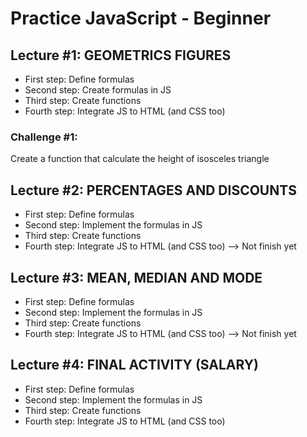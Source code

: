 # Practice JavaScript - Beginner

## Lecture #1: GEOMETRICS FIGURES

- First step: Define formulas
- Second step: Create formulas in JS
- Third step: Create functions
- Fourth step: Integrate JS to HTML (and CSS too)

### Challenge #1:

Create a function that calculate the height of isosceles triangle

## Lecture #2: PERCENTAGES AND DISCOUNTS

- First step: Define formulas
- Second step: Implement the formulas in JS
- Third step: Create functions
- Fourth step: Integrate JS to HTML (and CSS too) --> Not finish yet

## Lecture #3: MEAN, MEDIAN AND MODE

- First step: Define formulas
- Second step: Implement the formulas in JS
- Third step: Create functions
- Fourth step: Integrate JS to HTML (and CSS too) --> Not finish yet

## Lecture #4: FINAL ACTIVITY (SALARY)

- First step: Define formulas
- Second step: Implement the formulas in JS
- Third step: Create functions
- Fourth step: Integrate JS to HTML (and CSS too)